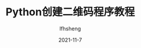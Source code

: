 ---
title: Python创建二维码程序教程
categories: [Python]
author: lfhsheng
link: https://lfhsheng.top/posts/tutorial-of-create-QR-code-program/
updated: 2021-11-7
date: 2021-11-7
description: 由于厦门疫情，在建立这个网站之前，我偶尔会写亿些没啥用的小程序（似乎只有创建二维码的那个好用了）
---